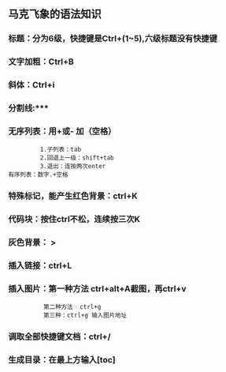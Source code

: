 ## 马克飞象的语法知识
### 标题：分为6级，快捷键是Ctrl+(1~5),六级标题没有快捷键
### 文字加粗：Ctrl+B
### 斜体：Ctrl+i
### 分割线:***
### 无序列表：用+或- 加（空格）
             1.子列表：tab
             2.回退上一级：shift+tab
             3.退出：连按两次enter
    有序列表：数字.+空格   
### 特殊标记，能产生红色背景：ctrl+K  
### 代码块：按住ctrl不松，连续按三次K  
### 灰色背景： >  
### 插入链接：ctrl+L
### 插入图片：第一种方法  ctrl+alt+A截图，再ctrl+v
              第二种方法  ctrl+g
              第三种：ctrl+g 输入图片地址
### 调取全部快捷键文档：ctrl+/
### 生成目录：在最上方输入[toc]